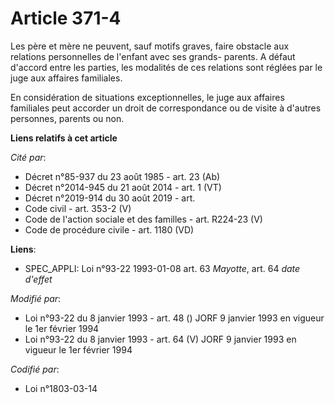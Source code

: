 # Article 371-4

Les père et mère ne peuvent, sauf motifs graves, faire obstacle aux relations personnelles de l'enfant avec ses grands-
parents. A défaut d'accord entre les parties, les modalités de ces relations sont réglées par le juge aux affaires
familiales.

En considération de situations exceptionnelles, le juge aux affaires familiales peut accorder un droit de correspondance ou
de visite à d'autres personnes, parents ou non.

**Liens relatifs à cet article**

_Cité par_:

  - Décret n°85-937 du 23 août 1985 - art. 23 (Ab)
  - Décret n°2014-945 du 21 août 2014 - art. 1 (VT)
  - Décret n°2019-914 du 30 août 2019 - art.
  - Code civil - art. 353-2 (V)
  - Code de l'action sociale et des familles - art. R224-23 (V)
  - Code de procédure civile - art. 1180 (VD)

**Liens**:

  - SPEC_APPLI: Loi n°93-22 1993-01-08 art. 63 *Mayotte*, art. 64 *date d'effet*

_Modifié par_:

  - Loi n°93-22 du 8 janvier 1993 - art. 48 () JORF 9 janvier 1993 en vigueur le 1er février 1994
  - Loi n°93-22 du 8 janvier 1993 - art. 64 (V) JORF 9 janvier 1993 en vigueur le 1er février 1994

_Codifié par_:

  - Loi n°1803-03-14
